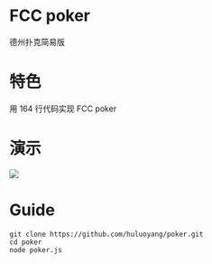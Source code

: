 # FCC poker
德州扑克简易版

# 特色
用 164 行代码实现 FCC poker

# 演示
![](https://6d69-mina-001-1258138713.tcb.qcloud.la/image/%E6%88%AA%E5%B1%8F2022-08-07%2011.32.12.png?sign=8e278acbad331f8457eef133ebfcc4d2&t=1659843343)

# Guide
```
git clone https://github.com/huluoyang/poker.git
cd poker
node poker.js
```
